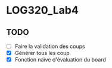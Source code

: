 # LOG320_Lab4

## TODO
   - [ ] Faire la validation des coups
   - [x] Générer tous les coup
   - [x] Fonction naïve d'évaluation du board
